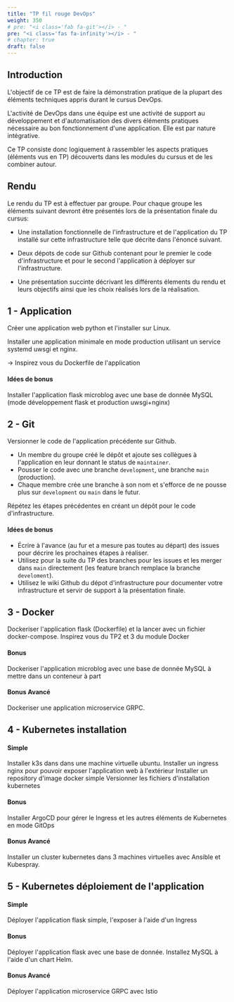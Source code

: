 ```yaml
---
title: "TP fil rouge DevOps"
weight: 350
# pre: "<i class='fab fa-git'></i> - "
pre: "<i class='fas fa-infinity'></i> - "
# chapter: true
draft: false
---
```


## Introduction

L'objectif de ce TP est de faire la démonstration pratique de la plupart des éléments techniques appris durant le cursus DevOps.

L'activité de DevOps dans une équipe est une activité de support au développement et d'automatisation des divers éléments pratiques nécessaire au bon fonctionnement d'une application. Elle est par nature intégrative.

Ce TP consiste donc logiquement à rassembler les aspects pratiques (éléments vus en TP) découverts dans les modules du cursus et de les combiner autour.

## Rendu

Le rendu du TP est à effectuer par groupe. Pour chaque groupe les éléments suivant devront être présentés lors de la présentation finale du cursus:

- Une installation fonctionnelle de l'infrastructure et de l'application du TP installé sur cette infrastructure telle que décrite dans l'énoncé suivant.

- Deux dépots de code sur Github contenant pour le premier le code d'infrastructure et pour le second l'application à déployer sur l'infrastructure.

- Une présentation succinte décrivant les différents élements du rendu et leurs objectifs ainsi que les choix réalisés lors de la réalisation.


## 1 - Application

Créer une application web python et l'installer sur Linux.

Installer une application minimale en mode production utilisant un service systemd uwsgi et nginx.

-> Inspirez vous du Dockerfile de l'application

#### Idées de bonus 

Installer l'application flask microblog avec une base de donnée MySQL (mode développement flask et production uwsgi+nginx)

## 2 - Git

Versionner le code de l'application précédente sur Github.
- Un membre du groupe créé le dépôt et ajoute ses collègues à l'application en leur donnant le status de `maintainer`.
- Pousser le code avec une branche `development`, une branche `main` (production).
- Chaque membre crée une branche à son nom et s'efforce de ne pousse plus sur `development` ou `main` dans le futur.

Répétez les étapes précédentes en créant un dépôt pour le code d'infrastructure.
#### Idées de bonus

- Écrire à l'avance (au fur et a mesure pas toutes au départ) des issues pour décrire les prochaines étapes à réaliser.
- Utilisez pour la suite du TP des branches pour les issues et les merger dans `main` directement (les feature branch remplace la branche `develoment`).
- Utilisez le wiki Github du dépot d'infrastructure pour documenter votre infrastructure et servir de support à la présentation finale.

## 3 - Docker

Dockeriser l'application flask (Dockerfile) et la lancer avec un fichier docker-compose. Inspirez vous du TP2 et 3 du module Docker

#### Bonus

Dockeriser l'application microblog avec une base de donnée MySQL à mettre dans un conteneur à part

#### Bonus Avancé

Dockeriser une application microservice GRPC.

## 4 - Kubernetes installation

#### Simple

Installer k3s dans dans une machine virtuelle ubuntu.
Installer un ingress nginx pour pouvoir exposer l'application web à l'extérieur
Installer un repository d'image docker simple
Versionner les fichiers d'installation kubernetes

#### Bonus

Installer ArgoCD pour gérer le Ingress et les autres éléments de Kubernetes en mode GitOps

#### Bonus Avancé

Installer un cluster kubernetes dans 3 machines virtuelles avec Ansible et Kubespray.

## 5 - Kubernetes déploiement de l'application

#### Simple

Déployer l'application flask simple, l'exposer à l'aide d'un Ingress

#### Bonus
 
Déployer l'application flask avec une base de donnée. Installez MySQL à l'aide d'un chart Helm.

#### Bonus Avancé

Déployer l'application microservice GRPC avec Istio

<!-- 
## Ansible et Amazon Web Service

#### Simple

Écrire un playbook Ansible de provisionning de DNS avec AWS (pour pointer sur le cluster Kubernetes)

#### Bonus

Écrire un déploiement Ansible de l'application web (simple ou avec mysql) sur un VPS Amazon Web Service.

## Testing

#### Simple

Ecrire quelques tests unitaires et d'intégration

#### Bonus

Bootstrapper la base de données pour les tests d'intégration

#### Bonus avancé

Écrire des tests pour l'application GRPC

## Jenkins

#### Simple

Installer Jenkins avec un chart Helm
Créer un Pipeline as Code pour lancer les tests
Créer un Stage pour construire, pousser l'image docker et effectuer le déploiement dans Kubernetes si les tests sont concluants.

#### Bonus

Lancer et bootstrapper une BDD de test pour les tests d'intégration
Gérer Jenkins à l'aide de ArgoCD

#### Bonus Avancé

Adapter la CI et la CD à l'application GRPC

## Monitoring

#### Simple

Installer ELK dans le cluster.
Envoyer les logs des conteneurs Docker dans la suite ELK.

#### Bonus
Personnaliser un dashboard de monitoring de l'application dans Kibana -->
